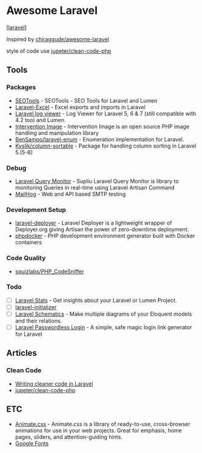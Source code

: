 # Awesome Laravel

[[laravel]]

Inspired by [chiraggude/awesome-laravel](https://github.com/chiraggude/awesome-laravel)

style of code use [jupeter/clean-code-php](https://github.com/jupeter/clean-code-php)

## Tools

### Packages

- [SEOTools](https://github.com/artesaos/seotools) - SEOTools - SEO Tools for Laravel and Lumen
- [Laravel-Excel](https://github.com/Maatwebsite/Laravel-Excel) - Excel exports and imports in Laravel 
- [Laravel log viewer](https://github.com/rap2hpoutre/laravel-log-viewer) - Log Viewer for Laravel 5, 6 & 7 (still compatible with 4.2 too) and Lumen.
- [Intervention Image](http://image.intervention.io/) - Intervention Image is an open source PHP image handling and manipulation library
- [BenSampo/laravel-enum](https://github.com/BenSampo/laravel-enum) - Enumeration implementation for Laravel.
- [Kyslik/column-sortable](https://github.com/Kyslik/column-sortable) - Package for handling column sorting in Laravel 5.(5-8)

### Debug

- [Laravel Query Monitor](https://github.com/supliu/laravel-query-monitor) - Supliu Laravel Query Monitor is library to monitoring Queries in real-time using Laravel Artisan Command
- [MailHog](https://github.com/mailhog/MailHog) - Web and API based SMTP testing

### Development Setup

- [laravel-deployer](https://github.com/lorisleiva/laravel-deployer) - Laravel Deployer is a lightweight wrapper of Deployer.org giving Artisan the power of zero-downtime deployment.
- [phpdocker](https://phpdocker.io/generator) - PHP development environment generator built with Docker containers

### Code Quality

- [squizlabs/PHP_CodeSniffer](https://github.com/squizlabs/PHP_CodeSniffer)


### Todo

- [ ] [Laravel Stats](https://github.com/stefanzweifel/laravel-stats) - Get insights about your Laravel or Lumen Project.
- [ ] [laravel-initializer](https://github.com/mad-web/laravel-initializer)
- [ ] [Laravel Schematics](https://github.com/mtolhuys/laravel-schematics) - Make multiple diagrams of your Eloquent models and their relations.
- [ ] [Laravel Passwordless Login](https://github.com/grosv/laravel-passwordless-login) - A simple, safe magic login link generator for Laravel

## Articles

### Clean Code

- [Writing cleaner code in Laravel](https://sohambanerjee.me/2020/06/26/clean-code-laravel/)
- [jupeter/clean-code-php](https://github.com/jupeter/clean-code-php)

## ETC

- [Animate.css](https://animate.style/) - Animate.css is a library of ready-to-use, cross-browser animations for use in your web projects. Great for emphasis, home pages, sliders, and attention-guiding hints.
- [Google Fonts](https://fonts.google.com/)

[//begin]: # "Autogenerated link references for markdown compatibility"
[laravel]: laravel "Laravel"
[//end]: # "Autogenerated link references"
